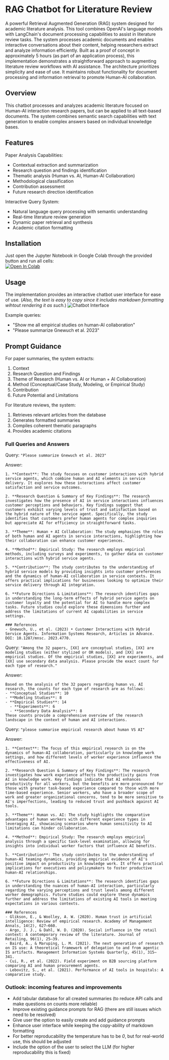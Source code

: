 # RAG Chatbot for Literature Review
A powerful Retrieval Augmented Generation (RAG) system designed for academic literature analysis. This tool combines OpenAI's language models with LangChain's document processing capabilities to assist in literature review tasks. The system processes academic documents and enables interactive conversations about their content, helping researchers extract and analyze information efficiently. Built as a proof of concept in approximately 5 hours (as part of an application process), this implementation demonstrates a straightforward approach to augmenting literature review workflows with AI assistance. The architecture prioritizes simplicity and ease of use. It maintains robust functionality for document processing and information retrieval to promote Human-AI collaboration.


## Overview
This chatbot processes and analyzes academic literature focused on Human-AI interaction research papers, but can be applied to all text-based documents. The system combines semantic search capabilities with text generation to enable complex answers based on individual knowledge bases.

## Features

Paper Analysis Capabilities:
- Contextual extraction and summarization
- Research question and findings identification 
- Thematic analysis (Human vs. AI, Human-AI Collaboration)
- Methodological classification
- Contribution assessment
- Future research direction identification


Interactive Query System:
- Natural language query processing with semantic understanding
- Real-time literature review generation
- Dynamic paper retrieval and synthesis
- Academic citation formatting

## Installation
Just open the Jupyter Notebook in Google Colab through the provided button and run all cells:  
[![Open In Colab](https://colab.research.google.com/assets/colab-badge.svg)](https://colab.research.google.com/github/trashpanda-ai/RAG-chatbot/blob/main/RAG_chatbot.ipynb)

## Usage
The implementation provides an interactive chatbot user interface for ease of use. (*Also, the text is easy to copy since it includes markdown formatting wihtout rendering it as such.*)
![Chatbot Interface](https://raw.githubusercontent.com/trashpanda-ai/RAG-chatbot/main/example.png)

Example queries:
- "Show me all empirical studies on human-AI collaboration"
- "Please summarize Gnewuch et al. 2023"

## Prompt Guidance
For paper summaries, the system extracts:
1. Context
2. Research Question and Findings
3. Theme of Research (Human vs. AI or Human + AI Collaboration)
4. Method (Conceptual/Case Study, Modeling, or Empirical Study)
5. Contribution
6. Future Potential and Limitations

For literature reviews, the system:
1. Retrieves relevant articles from the database
2. Generates formatted summaries
3. Compiles coherent thematic paragraphs
4. Provides academic citations


### Full Queries and Answers

Query: ```"Please summarize Gnewuch et al. 2023"```

Answer: 
```
1. **Context**: The study focuses on customer interactions with hybrid service agents, which combine human and AI elements in service delivery. It explores how these interactions affect customer satisfaction and service outcomes.

2. **Research Question & Summary of Key Findings**: The research investigates how the presence of AI in service interactions influences customer perceptions and behaviors. Key findings suggest that customers exhibit varying levels of trust and satisfaction based on the hybrid nature of the service agent. Specifically, the study identifies that customers prefer human agents for complex inquiries but appreciate AI for efficiency in straightforward tasks.

3. **Theme**: Human + AI Collaboration: The study emphasizes the roles of both human and AI agents in service interactions, highlighting how their collaboration can enhance customer experiences.

4. **Method**: Empirical Study: The research employs empirical methods, including surveys and experiments, to gather data on customer interactions with hybrid service agents.

5. **Contribution**: The study contributes to the understanding of hybrid service models by providing insights into customer preferences and the dynamics of human-AI collaboration in service contexts. It offers practical implications for businesses looking to optimize their service delivery through AI integration.

6. **Future Directions & Limitations**: The research identifies gaps in understanding the long-term effects of hybrid service agents on customer loyalty and the potential for AI to handle more complex tasks. Future studies could explore these dimensions further and address the limitations of current AI capabilities in service settings.

### References
- Gnewuch, U., et al. (2023) • Customer Interactions with Hybrid Service Agents. Information Systems Research, Articles in Advance. DOI: 10.1287/mnsc. 2023.4770.
```

Query: ```"Among the 32 papers, [XX] are conceptual studies, [XX] are modeling studies (either stylized or OR models), and [XX] are empirical studies. Of the empirical studies, [XX] are experiments, and [XX] use secondary data analysis. Please provide the exact count for each type of research."```

Answer:  
```
Based on the analysis of the 32 papers regarding human vs. AI research, the counts for each type of research are as follows:
- **Conceptual Studies**: 10
- **Modeling Studies**: 8
- **Empirical Studies**: 14
  - **Experiments**: 6
  - **Secondary Data Analysis**: 8
These counts provide a comprehensive overview of the research landscape in the context of human and AI interactions.
```


Query: ```"please summarise empirical research about human VS AI"```

Answer:
```
1. **Context**: The focus of this empirical research is on the dynamics of human-AI collaboration, particularly in knowledge work settings, and how different levels of worker experience influence the effectiveness of AI.

2. **Research Question & Summary of Key Findings**: The research investigates how work experience affects the productivity gains from AI in knowledge work. Key findings indicate that AI enhances productivity for all workers, but the benefits are more pronounced for those with greater task-based experience compared to those with more time-based experience. Senior workers, who have a broader scope of work and greater organizational concerns, tend to be more sensitive to AI's imperfections, leading to reduced trust and pushback against AI tools.

3. **Theme**: Human vs. AI: The study highlights the comparative advantages of human workers with different experience types in leveraging AI, showcasing scenarios where human sensitivity to AI limitations can hinder collaboration.

4. **Method**: Empirical Study: The research employs empirical analysis through a specific task-level examination, allowing for insights into individual worker factors that influence AI benefits.

5. **Contribution**: The study contributes to the understanding of human-AI teaming dynamics, providing empirical evidence of AI's positive impact on productivity in knowledge work. It offers practical implications for executives and policymakers to foster productive human-AI relationships.

6. **Future Directions & Limitations**: The research identifies gaps in understanding the nuances of human-AI interaction, particularly regarding the varying perceptions and trust levels among different worker demographics. Future studies could explore these dynamics further and address the limitations of existing AI tools in meeting expectations in various contexts.

### References
- Glikson, E., & Woolley, A. W. (2020). Human trust in artificial intelligence: Review of empirical research. Academy of Management Annals, 14(2), 627–660.
- Argo, J. J., & Dahl, W. D. (2020). Social influence in the retail context: A contemporary review of the literature. Journal of Retailing, 96(1), 25–39.
- Baird, A., & Maruping, L. M. (2021). The next generation of research on IS use: A theoretical framework of delegation to and from agentic IS artifacts. Management Information Systems Quarterly, 45(1), 315–341.
- Cui, R., et al. (2022). Field experiment on B2B sourcing platform comparing AI and human procurement agents.
- Lebovitz, S., et al. (2021). Performance of AI tools in hospitals: A comparative study.
```
  
### Outlook: incoming features and improvements
- Add tabular database for all created summaries (to reduce API calls and make questions on counts more reliable)
- Improve existing guidance prompts for RAG (there are still issues which need to be resolved)
- Give user the option to easily create and add guidance prompts
- Enhance user interface while keeping the copy-ability of markdown formatting
- For better reproducability the temperature has to be *0*, but for real-world use, this should be adjusted
- Include the option of the user to select the LLM (for higher reproducability this is fixed)
